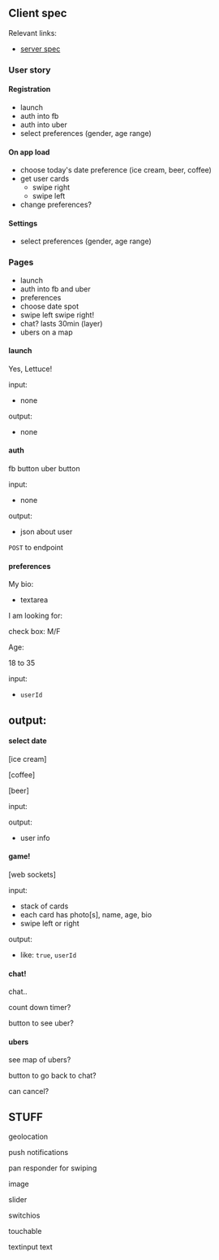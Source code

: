 
## Client spec

Relevant links:
- [server spec](https://github.com/tiberiusdao/yeslettuce-server/blob/master/spec.md)

### User story

#### Registration

- launch
- auth into fb
- auth into uber
- select preferences (gender, age range)

#### On app load

- choose today's date preference (ice cream, beer, coffee)
- get user cards
    - swipe right
    - swipe left
- change preferences?

#### Settings
- select preferences (gender, age range)

### Pages

- launch
- auth into fb and uber
- preferences
- choose date spot
- swipe left swipe right!
- chat? lasts 30min (layer)
- ubers on a map


#### launch

Yes, Lettuce!

input:
- none

output:
- none

#### auth

fb button
uber button

input:
- none

output:
- json about user

`POST` to endpoint

#### preferences

My bio:

- textarea

I am looking for:

check box: M/F

Age:

18 to 35

input:
- `userId`

output:
- 

#### select date

[ice cream]

[coffee]

[beer]

input:

output:
- user info

#### game!

[web sockets]

input:
- stack of cards
- each card has photo[s], name, age, bio
- swipe left or right

output:
- like: `true`, `userId`

#### chat!

chat..

count down timer?

button to see uber?

#### ubers

see map of ubers?

button to go back to chat?

can cancel?


## STUFF

geolocation

push notifications

pan responder for swiping

image

slider

switchios

touchable 

textinput
text


